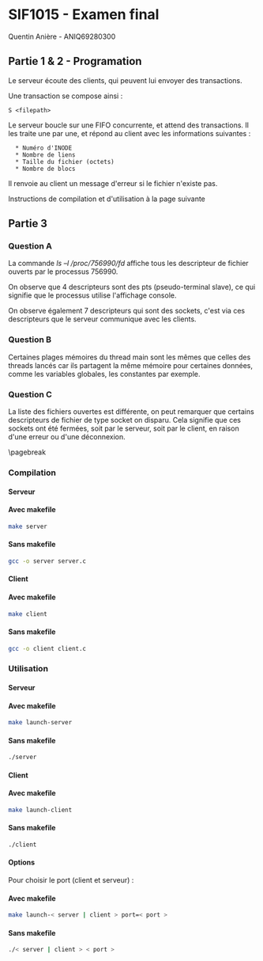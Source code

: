 # SIF1015 - Examen final

Quentin Anière - ANIQ69280300

## Partie 1 & 2 - Programation

Le serveur écoute des clients, qui peuvent lui envoyer des transactions.

Une transaction se compose ainsi :
```
S <filepath>
```

Le serveur boucle sur une FIFO concurrente, et attend des transactions. Il les traite une par une, et répond au client avec les informations suivantes :
```
  * Numéro d'INODE
  * Nombre de liens
  * Taille du fichier (octets)
  * Nombre de blocs 
```

Il renvoie au client un message d'erreur si le fichier n'existe pas.

Instructions de compilation et d'utilisation à la page suivante

## Partie 3 
### Question A

La commande *ls –l /proc/756990/fd* affiche tous les descripteur de fichier ouverts par le processus 756990. 

On observe que 4 descripteurs sont des pts (pseudo-terminal slave), ce qui signifie que le processus utilise l'affichage console.

On observe également 7 descripteurs qui sont des sockets, c'est via ces descripteurs que le serveur communique avec les clients.

### Question B

Certaines plages mémoires du thread main sont les mêmes que celles des threads lancés car ils partagent la même mémoire pour certaines données, comme les variables globales, les constantes par exemple.

### Question C

La liste des fichiers ouvertes est différente, on peut remarquer que certains descripteurs de fichier de type socket on disparu. Cela signifie que ces sockets ont été fermées, soit par le serveur, soit par le client, en raison d'une erreur ou d'une déconnexion.

\pagebreak

### Compilation
#### Serveur

#### Avec makefile

```bash
make server
```

#### Sans makefile

```bash
gcc -o server server.c 
```

#### Client

#### Avec makefile

```bash
make client
```

#### Sans makefile

```bash
gcc -o client client.c 
```

### Utilisation

#### Serveur

#### Avec makefile

```bash
make launch-server
```

#### Sans makefile

```bash
./server
```

#### Client

#### Avec makefile

```bash
make launch-client
```

#### Sans makefile

```bash
./client
```

#### Options

Pour choisir le port (client et serveur) :

#### Avec makefile

```bash
make launch-< server | client > port=< port >
```

#### Sans makefile

```bash
./< server | client > < port >
```
